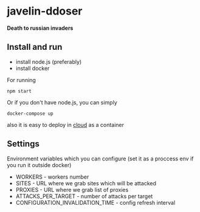 # javelin-ddoser

**Death to russian invaders**

## Install and run

- install node.js (preferably)
- install docker

For running
```
npm start
```

Or if you don't have node.js, you can simply
```
docker-compose up
```

also it is easy to deploy in [cloud](https://devcenter.heroku.com/articles/container-registry-and-runtime#cli) as a container

## Settings

Environment variables which you can configure (set it as a proccess env if you run it outside docker)

- WORKERS - workers number
- SITES - URL where we grab sites which will be attacked 
- PROXIES -  URL where we grab list of proxies
- ATTACKS_PER_TARGET - number of attacks per target
- CONFIGURATION_INVALIDATION_TIME - config refresh interval

